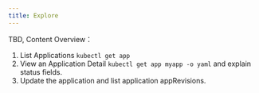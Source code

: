 ```yaml
---
title: Explore
---
```


TBD, Content Overview：

1. List Applications `kubectl get app`
2. View an Application Detail `kubectl get app myapp -o yaml` and explain status fields.
3. Update the application and list application appRevisions.